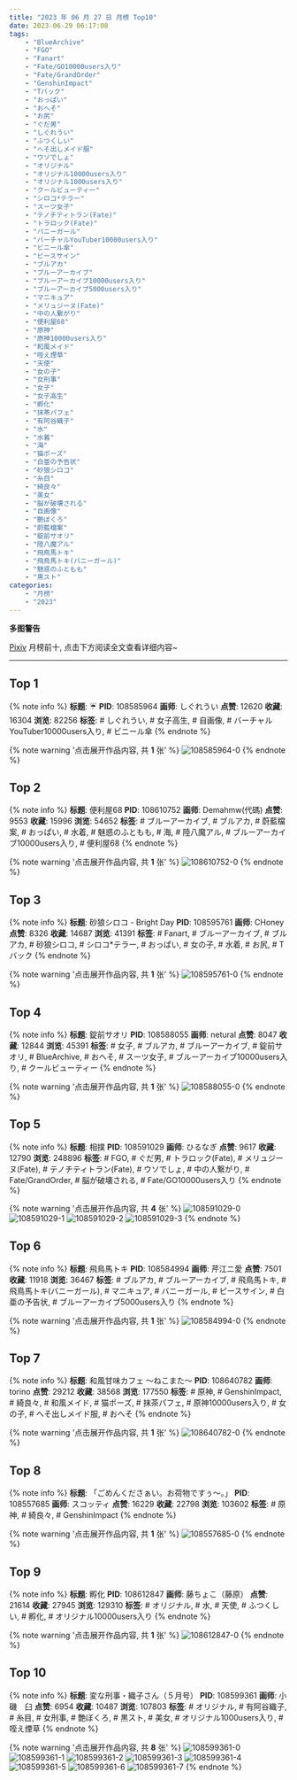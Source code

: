 ```yaml
---
title: "2023 年 06 月 27 日 月榜 Top10"
date: 2023-06-29 06:17:08
tags:
    - "BlueArchive"
    - "FGO"
    - "Fanart"
    - "Fate/GO10000users入り"
    - "Fate/GrandOrder"
    - "GenshinImpact"
    - "Tバック"
    - "おっぱい"
    - "おへそ"
    - "お尻"
    - "ぐだ男"
    - "しぐれうい"
    - "ふつくしい"
    - "へそ出しメイド服"
    - "ウソでしょ"
    - "オリジナル"
    - "オリジナル10000users入り"
    - "オリジナル1000users入り"
    - "クールビューティー"
    - "シロコ*テラー"
    - "スーツ女子"
    - "テノチティトラン(Fate)"
    - "トラロック(Fate)"
    - "バニーガール"
    - "バーチャルYouTuber10000users入り"
    - "ビニール傘"
    - "ピースサイン"
    - "ブルアカ"
    - "ブルーアーカイブ"
    - "ブルーアーカイブ10000users入り"
    - "ブルーアーカイブ5000users入り"
    - "マニキュア"
    - "メリュジーヌ(Fate)"
    - "中の人繋がり"
    - "便利屋68"
    - "原神"
    - "原神10000users入り"
    - "和風メイド"
    - "咥え煙草"
    - "天使"
    - "女の子"
    - "女刑事"
    - "女子"
    - "女子高生"
    - "孵化"
    - "抹茶パフェ"
    - "有阿谷織子"
    - "水"
    - "水着"
    - "海"
    - "猫ポーズ"
    - "白亜の予告状"
    - "砂狼シロコ"
    - "糸目"
    - "綺良々"
    - "美女"
    - "脳が破壊される"
    - "自画像"
    - "艶ぼくろ"
    - "蔚藍檔案"
    - "錠前サオリ"
    - "陸八魔アル"
    - "飛鳥馬トキ"
    - "飛鳥馬トキ(バニーガール)"
    - "魅惑のふともも"
    - "黒スト"
categories:
    - "月榜"
    - "2023"
---
```


<i class="fa fa-triangle-exclamation"></i>**多图警告**<i class="fa fa-triangle-exclamation"></i>

[Pixiv](https://www.pixiv.net/) 月榜前十, 点击下方阅读全文查看详细内容~

<!-- more -->

---

## Top 1

{% note info %}
**标题**: ☔
**PID**: 108585964 **画师**: しぐれうい
**点赞**: 12620 **收藏**: 16304 **浏览**: 82256
**标签**: # しぐれうい, # 女子高生, # 自画像, # バーチャルYouTuber10000users入り, # ビニール傘
{% endnote %}

{% note warning '点击展开作品内容, 共 **1** 张' %}
![108585964-0](https://i.pixiv.re/img-original/img/2023/05/31/00/24/02/108585964_p0.jpg)
{% endnote %}

## Top 2

{% note info %}
**标题**: 便利屋68
**PID**: 108610752 **画师**: Demahmw(代碼)
**点赞**: 9553 **收藏**: 15996 **浏览**: 54652
**标签**: # ブルーアーカイブ, # ブルアカ, # 蔚藍檔案, # おっぱい, # 水着, # 魅惑のふともも, # 海, # 陸八魔アル, # ブルーアーカイブ10000users入り, # 便利屋68
{% endnote %}

{% note warning '点击展开作品内容, 共 **1** 张' %}
![108610752-0](https://i.pixiv.re/img-original/img/2023/05/31/23/07/09/108610752_p0.jpg)
{% endnote %}

## Top 3

{% note info %}
**标题**: 砂狼シロコ - Bright Day
**PID**: 108595761 **画师**: CHoney
**点赞**: 8326 **收藏**: 14687 **浏览**: 41391
**标签**: # Fanart, # ブルーアーカイブ, # ブルアカ, # 砂狼シロコ, # シロコ*テラー, # おっぱい, # 女の子, # 水着, # お尻, # Tバック
{% endnote %}

{% note warning '点击展开作品内容, 共 **1** 张' %}
![108595761-0](https://i.pixiv.re/img-original/img/2023/05/31/12/15/49/108595761_p0.png)
{% endnote %}

## Top 4

{% note info %}
**标题**: 錠前サオリ
**PID**: 108588055 **画师**: netural
**点赞**: 8047 **收藏**: 12844 **浏览**: 45391
**标签**: # 女子, # ブルアカ, # ブルーアーカイブ, # 錠前サオリ, # BlueArchive, # おへそ, # スーツ女子, # ブルーアーカイブ10000users入り, # クールビューティー
{% endnote %}

{% note warning '点击展开作品内容, 共 **1** 张' %}
![108588055-0](https://i.pixiv.re/img-original/img/2023/05/31/01/52/10/108588055_p0.png)
{% endnote %}

## Top 5

{% note info %}
**标题**: 相撲
**PID**: 108591029 **画师**: ひるなぎ
**点赞**: 9617 **收藏**: 12790 **浏览**: 248896
**标签**: # FGO, # ぐだ男, # トラロック(Fate), # メリュジーヌ(Fate), # テノチティトラン(Fate), # ウソでしょ, # 中の人繋がり, # Fate/GrandOrder, # 脳が破壊される, # Fate/GO10000users入り
{% endnote %}

{% note warning '点击展开作品内容, 共 **4** 张' %}
![108591029-0](https://i.pixiv.re/img-original/img/2023/05/31/06/00/08/108591029_p0.jpg)
![108591029-1](https://i.pixiv.re/img-original/img/2023/05/31/06/00/08/108591029_p1.jpg)
![108591029-2](https://i.pixiv.re/img-original/img/2023/05/31/06/00/08/108591029_p2.jpg)
![108591029-3](https://i.pixiv.re/img-original/img/2023/05/31/06/00/08/108591029_p3.jpg)
{% endnote %}

## Top 6

{% note info %}
**标题**: 飛鳥馬トキ
**PID**: 108584994 **画师**: 芹江ニ愛
**点赞**: 7501 **收藏**: 11918 **浏览**: 36467
**标签**: # ブルアカ, # ブルーアーカイブ, # 飛鳥馬トキ, # 飛鳥馬トキ(バニーガール), # マニキュア, # バニーガール, # ピースサイン, # 白亜の予告状, # ブルーアーカイブ5000users入り
{% endnote %}

{% note warning '点击展开作品内容, 共 **1** 张' %}
![108584994-0](https://i.pixiv.re/img-original/img/2023/05/31/00/00/31/108584994_p0.jpg)
{% endnote %}

## Top 7

{% note info %}
**标题**: 和風甘味カフェ ～ねこまた～
**PID**: 108640782 **画师**: torino
**点赞**: 29212 **收藏**: 38568 **浏览**: 177550
**标签**: # 原神, # GenshinImpact, # 綺良々, # 和風メイド, # 猫ポーズ, # 抹茶パフェ, # 原神10000users入り, # 女の子, # へそ出しメイド服, # おへそ
{% endnote %}

{% note warning '点击展开作品内容, 共 **1** 张' %}
![108640782-0](https://i.pixiv.re/img-original/img/2023/06/02/00/00/37/108640782_p0.jpg)
{% endnote %}

## Top 8

{% note info %}
**标题**: 「ごめんくださぁい。お荷物ですぅ～。」
**PID**: 108557685 **画师**: スコッティ
**点赞**: 16229 **收藏**: 22798 **浏览**: 103602
**标签**: # 原神, # 綺良々, # GenshinImpact
{% endnote %}

{% note warning '点击展开作品内容, 共 **1** 张' %}
![108557685-0](https://i.pixiv.re/img-original/img/2023/05/30/00/00/24/108557685_p0.jpg)
{% endnote %}

## Top 9

{% note info %}
**标题**: 孵化
**PID**: 108612847 **画师**: 藤ちょこ（藤原）
**点赞**: 21614 **收藏**: 27945 **浏览**: 129310
**标签**: # オリジナル, # 水, # 天使, # ふつくしい, # 孵化, # オリジナル10000users入り
{% endnote %}

{% note warning '点击展开作品内容, 共 **1** 张' %}
![108612847-0](https://i.pixiv.re/img-original/img/2023/06/01/00/00/43/108612847_p0.jpg)
{% endnote %}

## Top 10

{% note info %}
**标题**: 変な刑事・織子さん（５月号）
**PID**: 108599361 **画师**: 小磯　臼
**点赞**: 6954 **收藏**: 10487 **浏览**: 107803
**标签**: # オリジナル, # 有阿谷織子, # 糸目, # 女刑事, # 艶ぼくろ, # 黒スト, # 美女, # オリジナル1000users入り, # 咥え煙草
{% endnote %}

{% note warning '点击展开作品内容, 共 **8** 张' %}
![108599361-0](https://i.pixiv.re/img-original/img/2023/05/31/16/17/49/108599361_p0.png)
![108599361-1](https://i.pixiv.re/img-original/img/2023/05/31/16/17/49/108599361_p1.png)
![108599361-2](https://i.pixiv.re/img-original/img/2023/05/31/16/17/49/108599361_p2.png)
![108599361-3](https://i.pixiv.re/img-original/img/2023/05/31/16/17/49/108599361_p3.png)
![108599361-4](https://i.pixiv.re/img-original/img/2023/05/31/16/17/49/108599361_p4.png)
![108599361-5](https://i.pixiv.re/img-original/img/2023/05/31/16/17/49/108599361_p5.png)
![108599361-6](https://i.pixiv.re/img-original/img/2023/05/31/16/17/49/108599361_p6.png)
![108599361-7](https://i.pixiv.re/img-original/img/2023/05/31/16/17/49/108599361_p7.png)
{% endnote %}
